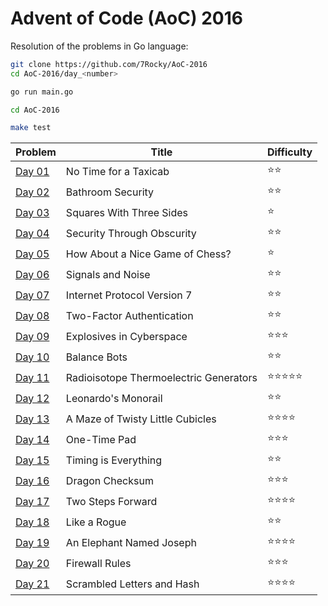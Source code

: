 # Advent of Code (AoC) 2016

Resolution of the problems in Go language:

```bash
git clone https://github.com/7Rocky/AoC-2016
cd AoC-2016/day_<number>

go run main.go
```

```bash
cd AoC-2016

make test
```

| Problem          | Title                                  | Difficulty                     |
| ---------------- | -------------------------------------- | ------------------------------ |
| [Day 01](day_01) | No Time for a Taxicab                  | :star::star:                   |
| [Day 02](day_02) | Bathroom Security                      | :star::star:                   |
| [Day 03](day_03) | Squares With Three Sides               | :star:                         |
| [Day 04](day_04) | Security Through Obscurity             | :star::star:                   |
| [Day 05](day_05) | How About a Nice Game of Chess?        | :star:                         |
| [Day 06](day_06) | Signals and Noise                      | :star::star:                   |
| [Day 07](day_07) | Internet Protocol Version 7            | :star::star:                   |
| [Day 08](day_08) | Two-Factor Authentication              | :star::star:                   |
| [Day 09](day_09) | Explosives in Cyberspace               | :star::star::star:             |
| [Day 10](day_10) | Balance Bots                           | :star::star:                   |
| [Day 11](day_11) | Radioisotope Thermoelectric Generators | :star::star::star::star::star: |
| [Day 12](day_12) | Leonardo's Monorail                    | :star::star:                   |
| [Day 13](day_13) | A Maze of Twisty Little Cubicles       | :star::star::star::star:       |
| [Day 14](day_14) | One-Time Pad                           | :star::star::star:             |
| [Day 15](day_15) | Timing is Everything                   | :star::star:                   |
| [Day 16](day_16) | Dragon Checksum                        | :star::star::star:             |
| [Day 17](day_17) | Two Steps Forward                      | :star::star::star::star:       |
| [Day 18](day_18) | Like a Rogue                           | :star::star:                   |
| [Day 19](day_19) | An Elephant Named Joseph               | :star::star::star::star:       |
| [Day 20](day_20) | Firewall Rules                         | :star::star::star:             |
| [Day 21](day_21) | Scrambled Letters and Hash             | :star::star::star::star:       |
